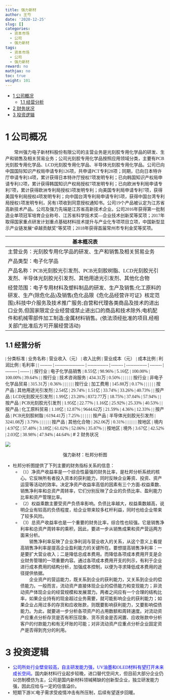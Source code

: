 ```yaml
---
title: 强力新材
author: 王芍
date: '2020-12-25'
slug: []
categories:
  - 资本市场
  - 公司
  - 强力新材
tags:
  - 资本市场
  - 公司
  - 强力新材
reward: no
mathjax: no
toc: true
weight: 101
---
```



-   [1 <font face="思源宋体 CN" >公司概况</font>](#公司概况)
    -   [1.1 经营分析](#经营分析)
-   [2 <font face="华文中宋" >财务状况</font>](#财务状况)
-   [3 <font face="华文中宋" >投资逻辑</font>](#投资逻辑)

<!--more-->

# 1 <font face="思源宋体 CN" >公司概况</font>

<font face="思源宋体 CN" >
　　常州强力电子新材料股份有限公司的主营业务是光刻胶专用化学品的研发、生产和销售及相关贸易业务；公司光刻胶专用化学品按照应用领域分类，主要有PCB光刻胶专用化学品、LCD光刻胶专用化学品、半导体光刻胶专用化学品。公司已向中国国际知识产权局申请专利126项，共申请PCT专利28项；同期，已向日本特许厅申请专利14项，累计获得日本特许厅授权7项发明专利；已向韩国知识产权局申请专利12项，累计获得韩国知识产权局授权7项发明专利；已向欧洲专利局申请专利7项，累计获得欧洲专利局授权3项发明专利；向美国专利局申请专利7项，获得美国专利局授权4项发明专利；向中国台湾专利局申请专利5项，获得中国台湾专利局授权1项发明专利，另有1项收到同意授权通知书。公司19个产品被认定为江苏省高新技术产品。公司及强力先端是江苏省高新技术企业。公司2016年获得第一批制造业单项冠军培育企业称号、江苏省科学技术奖—企业技术创新奖等奖项；2017年取得国家重点研发计划重点基础材料技术提升与产业化专项项目立项，中国新型显示产业链发展“卓越贡献奖”等奖项；2018年获得首届常州市专利金奖等奖项。</font>

| <font face="思源宋体 CN" >基本概况表 </font>                 |
| ------------------------------------------------------------ |
| <font face="思源宋体 CN" >主营业务：光刻胶专用化学品的研发、生产和销售及相关贸易业务</font> |
| <font face="思源宋体 CN" >产品类型：电子化学品 </font>       |
| <font face="思源宋体 CN" >产品名称：PCB光刻胶光引发剂、PCB光刻胶树脂、LCD光刻胶光引发剂、半导体光刻胶光引发剂、其他用途光引发剂、其他化合物</font> |
| <font face="思源宋体 CN" >经营范围：电子专用材料及塑料制品的研发、生产及销售;化工原料的研发、生产(除危化品)及销售(危化品限《危化品经营许可证》核定范围);科技中介服务及技术推广服务;自营和代理各类商品及技术的进出口业务,但国家限定企业经营或禁止进出口的商品和技术除外;电机配件和机械零部件加工制造;金属材料销售。(依法须经批准的项目,经相关部门批准后方可开展经营活动)</font> |

</font>

## 1.1 <font face="思源宋体 CN" >经营分析</font>

<font face="思源宋体 CN" >
| 分类标准 | 业务名称             | 营业收入（元） | 收入比例 | 营业成本（元） | 成本比例 | 利润比例 | 毛利率 |
| -------- | -------------------- | -------------- | -------- | -------------- | -------- | -------- | ------ |
| 按行业   | 电子化学品销售       | 8.55亿         | 98.96%   | 5.16亿         | 100.00%  | 100.00%  | 39.64% |
| 按行业   | 技术咨询服务         | 434.31万       | 0.50%    |                |          |          |        |
| 按行业   | 非电子化学品贸易     | 315.31万       | 0.36%    |                |          |          |        |
| 按行业   | 加工费用             | 145.88万       | 0.17%    |                |          |          |        |
| 按产品   | 其他用途光引发剂     | 2.54亿         | 29.74%   | 1.51亿         | 33.74%   | 33.26%   | 40.73% |
| 按产品   | LCD光刻胶光引发剂    | 1.99亿         | 23.28%   | 8372.77万      | 18.75%   | 37.04%   | 57.94% |
| 按产品   | PCB光刻胶光引发剂    | 1.95亿         | 22.77%   | 1.16亿         | 25.92%   | 25.33%   | 40.53% |
| 按产品   | 化工原料贸易         | 1.10亿         | 12.87%   | 9644.62万      | 21.59%   | 4.36%    | 12.33% |
| 按产品   | PCB光刻胶树脂        | 6194.41万      | 7.25%    |                |          |          |        |
| 按产品   | 半导体光刻胶光引发剂 | 3241.08万      | 3.79%    |                |          |          |        |
| 按产品   | 其他化合物           | 262.06万       | 0.31%    |                |          |          |        |
| 按地区   | 境内                 | 4.97亿         | 57.48%   | 3.18亿         | 61.02%   | 52.06%   | 35.87% |
| 按地区   | 境外                 | 3.67亿         | 42.52%   | 2.03亿         | 38.98%   | 47.94%   | 44.64% |
</font>
# 2 <font face="思源宋体 CN" >财务状况</font>

![](https://gitee.com/shao818/Figure/raw/master/null/%E6%88%AA%E5%9B%BE_20212106062146.png)

<div align="center"><font face="思源宋体 CN" >强力新材：杜邦分析图</font></div>
<font face="思源宋体 CN" > 

- 杜邦分析图提供了下列主要的财务指标关系的信息：
  - （1）净资产收益率是一个综合性最强的财务比率，是杜邦分析系统的核心。它反映所有者投入资本的获利能力，同时反映企业筹资、投资、资产运营等活动的效率。决定净资产收益率高低的因素有三个方面-权益乘数、销售净利率和总资产周转率，它们分别反映了企业的负债比率、盈利能力比率和资产管理比率。 
  - （2）权益乘数主要受资产负债率影响。负债比率越大，权益乘数越高，说明企业有较高的负债程度，给企业带来较多杠杆利益，同时也给企业带来了较多风险。 
  - （3）总资产收益率也是一个重要的财务比率，综合性也较强。它是销售净利率和总资产周转率的乘积，因此，要进一步从销售成果和资产营运两方面来分析。   
　　销售净利率反映了企业净利润与营业收入的关系，从这个意义上看提高销售净利率是提高企业盈利能力的关键所在。要想提高销售净利率：一是要扩大营业收入；二是降低总成本费用。而降低各项成本费用开支是企业财务管理的一项重要内容。通过各项成本费用开支的列示，有利于企业进行成本费用的结构分析，加强成本控制，以便为寻求降低成本费用的途径提供依据。  
　　企业资产的营运能力，既关系到企业的获利能力，又关系到企业的偿债能力。一般而言，流动资产直接体现企业的偿债能力和变现能力；非流动资产体现企业的经营规模和发展潜力。两者之间应有一个合理的结构比率，如果企业持有的现金超过业务需要，就可能影响企业的获利能力；如果企业占用过多的存货和应收账款，则既要影响获利能力，又要影响偿债能力。为此，就要进一步分析各项资产的占用数额和周转速度。对流动资产应重点分析存货是否有积压现象、货币资金是否闲置、应收账款中分析客户的付款能力和有无坏账的可能；对非流动资产应重点分析企业固定资产是否得到充分的利用。
</font>

# 3 <font face="思源宋体 CN" >投资逻辑</font>


<font face="思源宋体 CN" ><font color=blue >
- 公司所处行业壁垒较高，自主研发能力强，UV油墨和OLED材料有望打开未来成长空间。</font>国内新材料行业起步较晚，进口替代空间大，但目前大部分企业仍以仿制模仿为主，公司是国内新材料领堿稀缺的创新型企业，独立研发能力强，因此应给与一定的估值溢价。  
- 短期下游3C电子需求受疫情冲击有所压制，后续有望逐步回暖。
</font>



